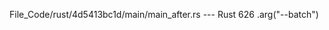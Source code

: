 File_Code/rust/4d5413bc1d/main/main_after.rs --- Rust
                                                                                                                                                           626             .arg("--batch")

